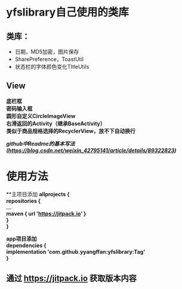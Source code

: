 # yfslibrary自己使用的类库
## 类库：
* 日期，MD5加密，图片保存  
* SharePreference，ToastUtil  
* 状态栏的字体颜色变化TItleUtils  
## View
**底栏框**  
**密码输入框**  
**圆形自定义CircleImageView**  
**右滑返回的Activity（继承BaseActivity）**    
**类似于商品规格选择的RecyclerView，放不下自动换行** 

***github中Readme的基本写法(https://blog.csdn.net/weixin_42795141/article/details/89322823)***

# 使用方法
**主项目添加
**allprojects {  
		repositories {  
			...  
			maven { url 'https://jitpack.io' }  
		}  
	}**  
  
**app项目添加**  	
**dependencies {  
	        implementation 'com.github.yyangffan:yfslibrary:Tag'  
	}**  
## 通过 https://jitpack.io  获取版本内容  
